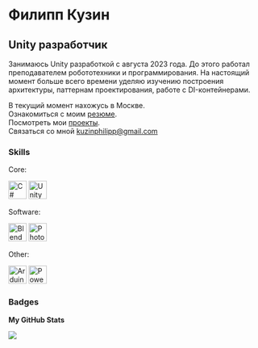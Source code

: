 Филипп Кузин
=====================================================================================================================================

Unity разработчик
-----------------

Занимаюсь Unity разработкой с августа 2023 года. До этого работал преподавателем робототехники и программирования. На настоящий момент больше всего времени уделяю изучению построения архитектуры, паттернам проектирования, работе с DI-контейнерами. 

В текущий момент нахожусь в Москве. <br />
Ознакомиться с моим [резюме](https://hh.ru/resume/368c034dff082b28bb0039ed1f556f41335669?customDomain=1). <br />
Посмотреть мои [проекты](https://philipkuzin.itch.io). <br />
Связаться со мной [kuzinphilipp@gmail.com](mailto:kuzinphilipp@gmail.com) <br />

### Skills

Core:
<p align="left">
<a href="https://docs.microsoft.com/en-us/dotnet/csharp/" target="_blank" rel="noreferrer"><img src="https://raw.githubusercontent.com/danielcranney/readme-generator/main/public/icons/skills/csharp-colored.svg" width="36" height="36" alt="C#" /></a>
<a href="https://unity.com/" target="_blank" rel="noreferrer"><img src="https://www.vectorlogo.zone/logos/unity3d/unity3d-icon.svg" width="36" height="36" alt="Unity" /></a>

Software:
<p align="left">
<a href="https://www.blender.org/" target="_blank" rel="noreferrer"><img src="https://raw.githubusercontent.com/danielcranney/readme-generator/main/public/icons/skills/blender-colored.svg" width="36" height="36" alt="Blender" /></a>
<a href="https://www.adobe.com/uk/products/photoshop.html" target="_blank" rel="noreferrer"><img src="https://raw.githubusercontent.com/danielcranney/readme-generator/main/public/icons/skills/photoshop-colored.svg" width="36" height="36" alt="Photoshop" /></a>

Other:
<p align="left">
<a href="https://store.arduino.cc/?gclid=Cj0KCQjw2eilBhCCARIsAG0Pf8uueBifykWcsSS4LPESeGQfxGVKJYnzV7bz471XfknQJy_1VINVWM8aAkLtEALw_wcB" target="_blank" rel="noreferrer"><img src="https://raw.githubusercontent.com/danielcranney/readme-generator/main/public/icons/skills/arduino-colored.svg" width="36" height="36" alt="Arduino" /></a>
<a href="https://learn.microsoft.com/ru-ru/powershell/" target="_blank" rel="noreferrer"><img src="https://github.com/file-icons/icons/blob/master/svg/PowerShell.svg" width="36" height="36" alt="PowerShell" /></a> </p>

### Badges

<b>My GitHub Stats</b>

<a href="http://www.github.com/PhilipKuzin"><img src="https://github-readme-streak-stats.herokuapp.com/?user=PhilipKuzin&stroke=ffffff&background=1c1917&ring=0891b2&fire=0891b2&currStreakNum=ffffff&currStreakLabel=0891b2&sideNums=ffffff&sideLabels=ffffff&dates=ffffff&hide_border=true" /></a>
